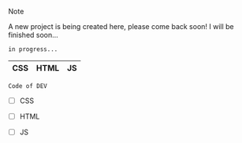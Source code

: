> [!NOTE]
> A new project is being created here, please come back soon! I will be finished soon...

```yarn
in progress...

```

| CSS | HTML | JS |
|---|---|---|

```yarn
Code of DEV
```

- [ ] CSS
- [ ] HTML
- [ ] JS

